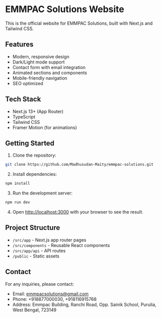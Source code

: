 # EMMPAC Solutions Website

This is the official website for EMMPAC Solutions, built with Next.js and Tailwind CSS.

## Features

- Modern, responsive design
- Dark/Light mode support
- Contact form with email integration
- Animated sections and components
- Mobile-friendly navigation
- SEO optimized

## Tech Stack

- Next.js 13+ (App Router)
- TypeScript
- Tailwind CSS
- Framer Motion (for animations)

## Getting Started

1. Clone the repository:
```bash
git clone https://github.com/Madhusudan-Maity/emmpac-solutions.git
```

2. Install dependencies:
```bash
npm install
```

3. Run the development server:
```bash
npm run dev
```

4. Open [http://localhost:3000](http://localhost:3000) with your browser to see the result.

## Project Structure

- `/src/app` - Next.js app router pages
- `/src/components` - Reusable React components
- `/src/app/api` - API routes
- `/public` - Static assets

## Contact

For any inquiries, please contact:
- Email: emmpacsolutions@gmail.com
- Phone: +918877000030, +918116915768
- Address: Emmpac Building, Ranchi Road, Opp. Sainik School, Purulia, West Bengal, 723149
